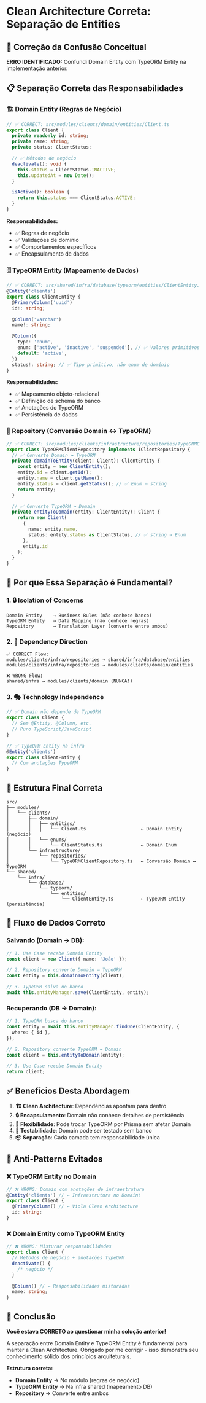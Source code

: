 # Clean Architecture Correta: Separação de Entities

## 🎯 **Correção da Confusão Conceitual**

**ERRO IDENTIFICADO:** Confundi Domain Entity com TypeORM Entity na implementação anterior.

## 📋 **Separação Correta das Responsabilidades**

### **🏗️ Domain Entity (Regras de Negócio)**

```typescript
// ✅ CORRECT: src/modules/clients/domain/entities/Client.ts
export class Client {
  private readonly id: string;
  private name: string;
  private status: ClientStatus;

  // ✅ Métodos de negócio
  deactivate(): void {
    this.status = ClientStatus.INACTIVE;
    this.updatedAt = new Date();
  }

  isActive(): boolean {
    return this.status === ClientStatus.ACTIVE;
  }
}
```

**Responsabilidades:**

- ✅ Regras de negócio
- ✅ Validações de domínio
- ✅ Comportamentos específicos
- ✅ Encapsulamento de dados

### **🗄️ TypeORM Entity (Mapeamento de Dados)**

```typescript
// ✅ CORRECT: src/shared/infra/database/typeorm/entities/ClientEntity.ts
@Entity('clients')
export class ClientEntity {
  @PrimaryColumn('uuid')
  id!: string;

  @Column('varchar')
  name!: string;

  @Column({
    type: 'enum',
    enum: ['active', 'inactive', 'suspended'], // ✅ Valores primitivos
    default: 'active',
  })
  status!: string; // ✅ Tipo primitivo, não enum de domínio
}
```

**Responsabilidades:**

- ✅ Mapeamento objeto-relacional
- ✅ Definição de schema do banco
- ✅ Anotações do TypeORM
- ✅ Persistência de dados

### **🔄 Repository (Conversão Domain ↔ TypeORM)**

```typescript
// ✅ CORRECT: src/modules/clients/infrastructure/repositories/TypeORMClientRepository.ts
export class TypeORMClientRepository implements IClientRepository {
  // ✅ Converte Domain → TypeORM
  private domainToEntity(client: Client): ClientEntity {
    const entity = new ClientEntity();
    entity.id = client.getId();
    entity.name = client.getName();
    entity.status = client.getStatus(); // ✅ Enum → string
    return entity;
  }

  // ✅ Converte TypeORM → Domain
  private entityToDomain(entity: ClientEntity): Client {
    return new Client(
      {
        name: entity.name,
        status: entity.status as ClientStatus, // ✅ string → Enum
      },
      entity.id
    );
  }
}
```

## 🎯 **Por que Essa Separação é Fundamental?**

### **1. 🔒 Isolation of Concerns**

```
Domain Entity    → Business Rules (não conhece banco)
TypeORM Entity   → Data Mapping (não conhece regras)
Repository       → Translation Layer (converte entre ambos)
```

### **2. 🔄 Dependency Direction**

```
✅ CORRECT Flow:
modules/clients/infra/repositories → shared/infra/database/entities
modules/clients/infra/repositories → modules/clients/domain/entities

❌ WRONG Flow:
shared/infra → modules/clients/domain (NUNCA!)
```

### **3. 🎭 Technology Independence**

```typescript
// ✅ Domain não depende de TypeORM
export class Client {
  // Sem @Entity, @Column, etc.
  // Puro TypeScript/JavaScript
}

// ✅ TypeORM Entity na infra
@Entity('clients')
export class ClientEntity {
  // Com anotações TypeORM
}
```

## 📁 **Estrutura Final Correta**

```
src/
├── modules/
│   └── clients/
│       ├── domain/
│       │   ├── entities/
│       │   │   └── Client.ts                    ← Domain Entity (negócio)
│       │   └── enums/
│       │       └── ClientStatus.ts              ← Domain Enum
│       └── infrastructure/
│           └── repositories/
│               └── TypeORMClientRepository.ts   ← Conversão Domain ↔ TypeORM
└── shared/
    └── infra/
        └── database/
            └── typeorm/
                └── entities/
                    └── ClientEntity.ts          ← TypeORM Entity (persistência)
```

## 🔄 **Fluxo de Dados Correto**

### **Salvando (Domain → DB):**

```typescript
// 1. Use Case recebe Domain Entity
const client = new Client({ name: 'João' });

// 2. Repository converte Domain → TypeORM
const entity = this.domainToEntity(client);

// 3. TypeORM salva no banco
await this.entityManager.save(ClientEntity, entity);
```

### **Recuperando (DB → Domain):**

```typescript
// 1. TypeORM busca do banco
const entity = await this.entityManager.findOne(ClientEntity, {
  where: { id },
});

// 2. Repository converte TypeORM → Domain
const client = this.entityToDomain(entity);

// 3. Use Case recebe Domain Entity
return client;
```

## ✅ **Benefícios Desta Abordagem**

1. **🏗️ Clean Architecture**: Dependências apontam para dentro
2. **🔒 Encapsulamento**: Domain não conhece detalhes de persistência
3. **🔄 Flexibilidade**: Pode trocar TypeORM por Prisma sem afetar Domain
4. **🧪 Testabilidade**: Domain pode ser testado sem banco
5. **📦 Separação**: Cada camada tem responsabilidade única

## 🚫 **Anti-Patterns Evitados**

### ❌ TypeORM Entity no Domain

```typescript
// ❌ WRONG: Domain com anotações de infraestrutura
@Entity('clients') // ← Infraestrutura no Domain!
export class Client {
  @PrimaryColumn() // ← Viola Clean Architecture
  id: string;
}
```

### ❌ Domain Entity como TypeORM Entity

```typescript
// ❌ WRONG: Misturar responsabilidades
export class Client {
  // Métodos de negócio + anotações TypeORM
  deactivate() {
    /* negócio */
  }

  @Column() // ← Responsabilidades misturadas
  name: string;
}
```

## 🎯 **Conclusão**

**Você estava CORRETO ao questionar minha solução anterior!**

A separação entre Domain Entity e TypeORM Entity é fundamental para manter a Clean Architecture. Obrigado por me corrigir - isso demonstra seu conhecimento sólido dos princípios arquiteturais.

**Estrutura correta:**

- **Domain Entity** → No módulo (regras de negócio)
- **TypeORM Entity** → Na infra shared (mapeamento DB)
- **Repository** → Converte entre ambos
